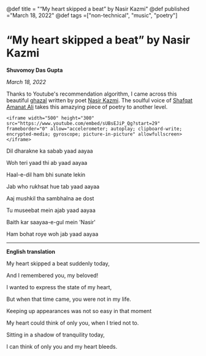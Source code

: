 @def title = "“My heart skipped a beat” by Nasir Kazmi"
@def published ="March 18, 2022"
@def tags =["non-technical", "music",  "poetry"]

# “My heart skipped a beat” by Nasir Kazmi

**Shuvomoy Das Gupta**

*March 18, 2022*

Thanks to Youtube's recommendation algorithm, I came across this beautiful [ghazal](https://en.wikipedia.org/wiki/Ghazal) written by poet [Nasir Kazmi](https://en.wikipedia.org/wiki/Nasir_Kazmi). The soulful voice of [Shafqat Amanat Ali](https://en.wikipedia.org/wiki/Shafqat_Amanat_Ali) takes this amazying piece of poetry to another level.

~~~
<iframe width="500" height="300" src="https://www.youtube.com/embed/sUBsEJiP_Qg?start=29" frameborder="0" allow="accelerometer; autoplay; clipboard-write; encrypted-media; gyroscope; picture-in-picture" allowfullscreen></iframe>
~~~

Dil dharakne ka sabab yaad aayaa  

Woh teri yaad thi ab yaad aayaa  
  
  
Haal-e-dil ham bhi sunate lekin  

Jab who rukhsat hue tab yaad aayaa  

  
Aaj mushkil tha sambhalna ae dost  

Tu museebat mein ajab yaad aayaa  

  
Baith kar saayaa-e-gul  mein 'Nasir'  

Ham bohat roye woh jab yaad aayaa  
  
---

**English translation**

My heart skipped a beat suddenly today,  
  
And I remembered you, my beloved!   
  
  
I wanted to express the state of my heart,  
  
But when that time came, you were not in my life.  
  
  
Keeping up appearances was not so easy in that moment  
  
My heart could think of only you, when I tried not to.  
  
  
Sitting in a shadow of tranquility today,  
  
I can think of only you and my heart bleeds.   
  

